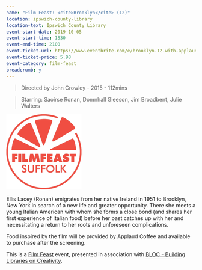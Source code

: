 ```yaml
---
name: "Film Feast: <cite>Brooklyn</cite> (12)"
location: ipswich-county-library
location-text: Ipswich County Library
event-start-date: 2019-10-05
event-start-time: 1830
event-end-time: 2100
event-ticket-url: https://www.eventbrite.com/e/brooklyn-12-with-applaud-coffee-tickets-66994106175
event-ticket-price: 5.98
event-category: film-feast
breadcrumb: y
---
```


> Directed by John Crowley - 2015 - 112mins

> Starring: Saoirse Ronan, Domnhall Gleeson, Jim Broadbent, Julie Walters

<img src="/images/featured/featured-film-feast-200.png" alt="Film Feast logo" class="custom-br-50 mw-40 {% include /c/img-float-right.html %}" />

Ellis Lacey (Ronan) emigrates from her native Ireland in 1951 to Brooklyn, New York in search of a new life and greater opportunity. There she meets a young Italian American with whom she forms a close bond (and shares her first experience of Italian food) before her past catches up with her and necessitating a return to her roots and unforeseen complications.

Food inspired by the film will be provided by Applaud Coffee and available to purchase after the screening.

This is a [Film Feast](https://filmfeast.co.uk/) event, presented in association with [BLOC - Building Libraries on Creativity](/bloc/).
